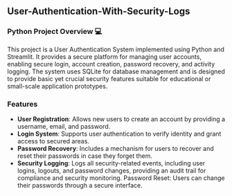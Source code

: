 ## User-Authentication-With-Security-Logs

### **Python Project Overview** 💻

This project is a User Authentication System implemented using Python and Streamlit. It provides a secure platform for managing user accounts, enabling secure login, account creation, password recovery, and activity logging. The system uses SQLite for database management and is designed to provide basic yet crucial security features suitable for educational or small-scale application prototypes.

### **Features**
- **User Registration**: Allows new users to create an account by providing a username, email, and password.
- **Login System**: Supports user authentication to verify identity and grant access to secured areas.
- **Password Recovery**: Includes a mechanism for users to recover and reset their passwords in case they forget them.
- **Security Logging**: Logs all security-related events, including user logins, logouts, and password changes, providing an audit trail for compliance and security monitoring.
Password Reset: Users can change their passwords through a secure interface.


